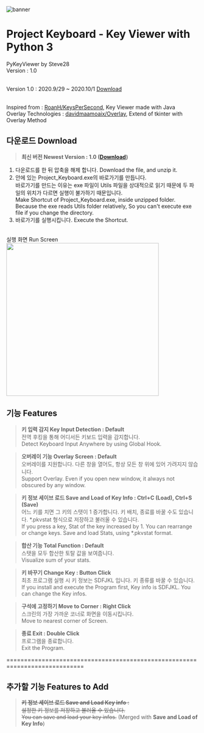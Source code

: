 ![banner](https://user-images.githubusercontent.com/64412954/94649344-6f43e980-032f-11eb-871c-77359141f6d9.png)
# Project Keyboard - Key Viewer with Python 3
PyKeyViewer by Steve28 <br>
Version : 1.0 <br><br>

Version 1.0 : 2020.9/29 ~ 2020.10/1 [Download](https://github.com/pl-Steve28-lq/Project-Keyboard/files/5309937/PKV_1.0.zip) <br><br>

Inspired from : [RoanH/KeysPerSecond](https://github.com/RoanH/KeysPerSecond), Key Viewer made with Java <br>
Overlay Technologies : [davidmaamoaix/Overlay](https://github.com/davidmaamoaix/Overlay), Extend of tkinter with Overlay Method<br>

## 다운로드 Download
> **최신 버전 Newest Version : 1.0 ([Download](https://github.com/pl-Steve28-lq/Project-Keyboard/files/5309937/PKV_1.0.zip))**<br>
1. 다운로드를 한 뒤 압축을 해제 합니다. Download the file, and unzip it.<br>
2. 안에 있는 Project_Keyboard.exe의 바로가기를 만듭니다.<br>
바로가기를 만드는 이유는 exe 파일이 Utils 파일을 상대적으로 읽기 때문에 두 파일의 위치가 다르면 실행이 불가하기 때문입니다.<br>
Make Shortcut of Project_Keyboard.exe, inside unzipped folder.<br>
Because the exe reads Utils folder relatively, So you can't execute exe file if you change the directory.<br>
3. 바로가기를 실행시킵니다. Execute the Shortcut.<br><br>

실행 화면 Run Screen<br>
<img width="400" src="https://user-images.githubusercontent.com/64412954/94761773-d66da680-03e0-11eb-9e9b-5a957b9fb595.PNG">

## 기능 Features
> **키 입력 감지 Key Input Detection : Default**<br>
전역 후킹을 통해 어디서든 키보드 입력을 감지합니다.<br>
Detect Keyboard Input Anywhere by using Global Hook.

> **오버레이 기능 Overlay Screen : Default**<br>
오버레이를 지원합니다. 다른 창을 열어도, 항상 모든 창 위에 있어 가려지지 않습니다.<br>
Support Overlay. Even if you open new window, it always not obscured by any window.

> **키 정보 세이브 로드 Save and Load of Key Info : Ctrl+C (Load), Ctrl+S (Save)**<br>
어느 키를 치면 그 키의 스탯이 1 증가합니다. 키 배치, 종료를 바꿀 수도 있습니다. \*.pkvstat 형식으로 저장하고 불러올 수 있습니다. <br>
If you press a key, Stat of the key increased by 1. You can rearrange or change keys. Save and load Stats, using \*.pkvstat format.

> **합산 기능 Total Function : Default** <br>
스탯을 모두 합산한 토탈 값을 보여줍니다.<br>
Visualize sum of your stats.

> **키 바꾸기 Change Key : Button Click**<br>
최초 프로그램 실행 시 키 정보는 SDFJKL 입니다. 키 종류를 바꿀 수 있습니다.<br>
If you install and execute the Program first, Key info is SDFJKL. You can change the Key infos.

> **구석에 고정하기 Move to Corner : Right Click** <br>
스크린의 가장 가까운 코너로 화면을 이동시킵니다. <br>
Move to nearest corner of Screen.

> **종료 Exit : Double Click** <br>
프로그램을 종료합니다.<br>
Exit the Program.

============================================================================

## 추가할 기능 Features to Add
> ~~**키 정보 세이브 로드 Save and Load Key info** : <br>
설정한 키 정보를 저장하고 불러올 수 있습니다.<br>
You can save and load your key infos.~~
(Merged with **Save and Load of Key Info**)
